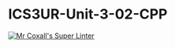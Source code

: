 # ICS3UR-Unit-3-02-CPP

[![Mr Coxall's Super Linter](https://github.com/KaitlynIp64/ICS3UR-Unit-3-02-CPP/workflows/Mr%20Coxall's%20Super%20Linter/badge.svg)](https://github.com/KaitlynIp64/ICS3UR-Unit-3-02-CPP/actions/)
